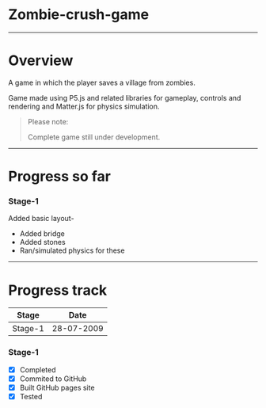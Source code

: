 # Zombie-crush-game
***

# Overview

A game in which the player saves a village from zombies.

Game made using P5.js and related libraries for gameplay, controls and rendering and Matter.js for physics simulation.

> Please note:
>
> Complete game still under development.

***

# Progress so far

### Stage-1

Added basic layout-
- Added bridge
- Added stones
- Ran/simulated physics for these

***

# Progress track

| Stage       | Date        |
| ----------- | ----------- |
| Stage-1     | 28-07-2009  |

### Stage-1

- [x] Completed
- [x] Commited to GitHub
- [x] Built GitHub pages site
- [x] Tested
